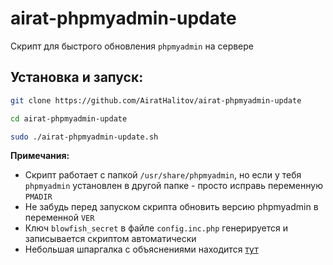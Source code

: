 # airat-phpmyadmin-update
Скрипт для быстрого обновления `phpmyadmin` на сервере

## Установка и запуск:
```bash
git clone https://github.com/AiratHalitov/airat-phpmyadmin-update

cd airat-phpmyadmin-update

sudo ./airat-phpmyadmin-update.sh
```

**Примечания:** 
- Скрипт работает с папкой `/usr/share/phpmyadmin`, но если у тебя `phpmyadmin` установлен в другой папке - просто исправь переменную `PMADIR`
- Не забудь перед запуском скрипта обновить версию phpmyadmin в переменной `VER`
- Ключ `blowfish_secret` в файле `config.inc.php` генерируется и записывается скриптом автоматически
- Небольшая шпаргалка с объяснениями находится [тут](https://www.dmosk.ru/miniinstruktions.php?mini=phpmyadmin-update)
